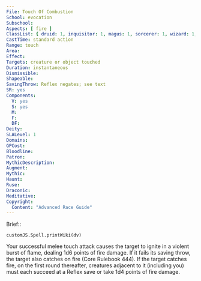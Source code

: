 ```yaml
---
File: Touch Of Combustion
School: evocation
Subschool: 
Aspects: [ fire ]
ClassList: { druid: 1, inquisitor: 1, magus: 1, sorcerer: 1, wizard: 1, witch: 1, bloodrager: 1, psychic: 1 }
CastTime: standard action
Range: touch
Area: 
Effect: 
Targets: creature or object touched
Duration: instantaneous
Dismissible: 
Shapeable: 
SavingThrow: Reflex negates; see text
SR: yes
Components:
  V: yes
  S: yes
  M: 
  F: 
  DF: 
Deity: 
SLALevel: 1
Domains: 
GPCost: 
Bloodline: 
Patron: 
MythicDescription: 
Augment: 
Mythic: 
Haunt: 
Ruse: 
Draconic: 
Meditative: 
Copyright:
  Content: "Advanced Race Guide"
---
```

Brief:: 

```dataviewjs
customJS.Spell.printWiki(dv)
```

Your successful melee touch attack causes the target to ignite in a violent burst of flame, dealing 1d6 points of fire damage. If it fails its saving throw, the target also catches on fire (Core Rulebook 444). If the target catches fire, on the first round thereafter, creatures adjacent to it (including you) must each succeed at a Reflex save or take 1d4 points of fire damage.
